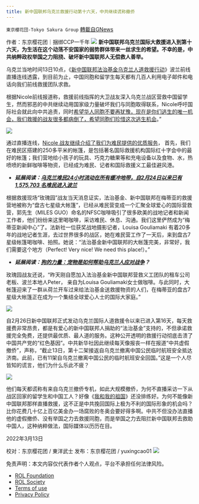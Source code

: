 ```yaml
---
title: 新中国联邦乌克兰救援行动第十六天，中共继续谎称撤侨
---
```

`東京櫻花団-Tokyo Sakura Group` [轉載自GNews](https://gnews.org/zh-hans/2157677/)

作者：东京樱花团｜捆绑CCP一千年
![](https://assets.gnews.org/wp-content/uploads/2022/03/unnamed-15.png)
**新中国联邦乌克兰国际大救援进入到第十六天，为生活在这个动荡不安国家的弱势群体带来一丝求生的希望。不幸的是，中共纳粹政权举国之力阻挠、破坏新中国联邦人无偿救人善举。**

乌克兰当地时间13日10点，《[新中国联邦法治基金乌克兰人道救援行动](https://www.gettr.com/streaming/pzr8jja7a2)》波兰前线直播连线透露，到目前为止，中国同胞和留学生每天都有几百人利用电子邮件和电话向我们前线救援团队求救。

根据Nicole前线报道称，救援前线指挥的大卫战友深入乌克兰战区营救中国留学生，然而邪恶的中共继续动用国家级力量破坏我们与同胞取得联系，Nicole呼吁国际社会就此向中共追责，同时[希望华人同胞不要再犹豫，现在是你们逃生的唯一机会，我们救援的战友很多都病倒了，希望同胞们珍惜这次逃生机会](https://www.gettr.com/streaming/pzr8jja7a2)。”

![](https://lh4.googleusercontent.com/t5QJKVzlqlihgDjsm9ozUyyJ9FX4Cx-OLyqkTD9V1sWPTeLWjmbVqs2UARn-maiq9Lj7XhRzl5UqosHCbiFnLx3M8K7jqTDf8AYnuuld5QH8_tFC1AcaxY7k1ilPRisw_t0J0J-j)

通过直播连线，[Nicole 战友继续介绍了我们为难民提供的优质服务](https://www.gettr.com/streaming/pzr8jja7a2)， 首先，我们在难民区搭建的250多平米的帐篷，是包括著名国际救援机构国际红十字会中的最好的帐篷；我们营地给小孩子的玩具、巧克力糖果等和充电设备以及食物、水，热喷喷的新鲜咖啡等物资，已经成为难民、记者和国际救援义工最佳避风港。

- ***延展阅读：***[***乌克兰难民24小时流动在所有缓冲地带，自2月24日以来已有1,575,703 名难民进入波兰***](https://www.challenges.fr/monde/ukraine-le-flot-de-refugies-ralentit-quelque-peu-en-24h00_804427)


根据救援现场“玫瑰园”战友当天消息证实，法治基金、新中国联邦在梅蒂亚的救援营地被称为“盘古七星级大帐篷”，已经从难民营变成一个汇聚全球爱心的国际营救营，郭先生（MILES GUO）命名的NFSC咖啡吸引了很多欧美的战地记者和新闻工作者，他们纷纷来这里喝咖啡，采访难民、休息、沟通。我们这里俨然成为“梅蒂亚新闻中心”了。法新社一位获奖战地摄影记者，Louisa Gouliamaki 有着20多年的战地记者生涯，去过世界很多的战区，她在难民营工作了一天后，来到盘古7星级帐篷喝咖啡、拍照。她说：“法治基金新中国联邦的大帐篷完美，非常好，我们需要这个地方（Perfect! Very nice! We need this place!）。”

- ***延展阅读：***[***狗的力量：宠物是如何帮助乌克兰人应对战争***](https://www.opb.org/article/2022/03/12/the-power-of-the-dog-and-how-pets-are-helping-ukrainians-cope-with-war/)***？***


玫瑰园战友还说，“昨天刚自愿加入法治基金新中国联邦营救义工团队的租车公司老板、波兰本地人Peter， 亲自为Louisa Gouliamaki女士做咖啡。与此同时，大帐篷迎来了一群从荷兰开车过来给法治基金送救援物资的人们，在梅蒂亚的盘古7星级大帐篷正在成为一个集结全球爱心人士的国际大家庭。”

![](https://lh4.googleusercontent.com/LZ689v-TXA8j2Wr_mBvN5nADKv7TAkeklaH3XtMnLDWU5xrqL-_E_s3MBCkPJM9RJ1pqr1DMD1OzFOfjtTQQ9j6rkJpUdANtoxj7Imrsxf9O0dwyac_YZh_htoXIDAQ9A3aKE9ZQ)

自2月26日新中国联邦正式发动乌克兰国际人道救援令以来已进入第16天，每天救援费非常昂贵，都是有爱心的新中国联邦人捐助的“法治基金”支持的，不但承诺救援完全免费，还提供最优质、最人道的服务。这种公开透明的救援行动彻底击溃了中国共产党的“红色基因”。中共新华社因此继续每天像报丧一样在报道“中共虚假撤侨”，声称，“截止13日，第十二架接返自乌克兰撤离中国公民临时航班安全抵达济南。此前，已有11架自乌克兰撤离中国公民的临时航班安全回国。”这是一个人尽皆知的谎言，他们为什么乐此不疲？

![](https://lh4.googleusercontent.com/VfvWprfRm2dIMpAqYlndbdHLkFcqZxqNb5H6MhPqIoB3ESYh7aszUGpClq6jn07FP-aoiuncVvOPF4MWm8-BETZUH3shlqROs-Rb0KsSGkOGaUm8fRg5-YzXa-Huxc-D473Oh17i)

他们每天都谎称有来自乌克兰撤侨专机，如此大规模撤侨，为何不直播采访一下从战区回家的留学生和中国工人？好像《[我和我的祖国](https://www.wenxuecity.com/news/2022/03/10/11384299.html)》还没排练好。为何不能像新中国联邦那样直播救援，这不正是中共挽回国际上极为不利的国际形象的机会吗？比你花费几十亿上百亿美金办一场腐败的冬奥会要好得多啊。中共不但没办法直播他的虚假撤侨、没有举国之力去救援同胞，而是举国之力去阻拦新中国联邦去救助中国人，这种纳粹做法，国际媒体以历历在目。

2022年3月13日

校对：东京樱花团 / 東洋武士
发布：东京樱花团 / yuxingcao01
![](https://assets.gnews.org/wp-content/uploads/2022/02/屏幕截图-2022-02-24-151921.png)


 

免责声明：本文内容仅代表作者个人观点，平台不承担任何法律风险。

- [ROL Foundation](https://rolfoundation.org/)
- [ROL Society](https://rolsociety.org/)
- [Terms of use](https://gnews.org/terms-of-use-3/)
- [Privacy Policy](https://gnews.org/privacy-policy/)
